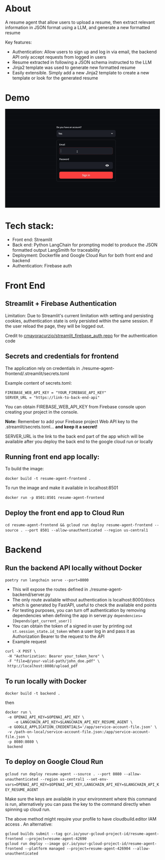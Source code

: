 # About

A resume agent that allow users to upload a resume, then extract relevant information in JSON format using a LLM, and generate a new formatted resume

Key features:

- Authentication: Allow users to sign up and log in via email, the backend API only accept requests from logged in users
- Resume extracted in following a JSON schema instructed to the LLM
- Jinja2 template was used to generate new formatted resume
- Easily extensible. Simply add a new Jinja2 template to create a new template or look for the generated resume

# Demo

![](demo.gif)

# Tech stack:

- Front end: Streamlit
- Back end:
  Python
  LangChain for prompting model to produce the JSON formatted output
  LangSmith for traceability
- Deployment: Dockerfile and Google Cloud Run for both front end and backend
- Authentication: Firebase auth

# Front End

## Streamlit + Firebase Authentication

Limitation: Due to Streamlit's current limitation with setting and persisting cookies, authentication state is only persisted within the same session. If the user reload the page, they will be logged out.

Credit to [cmayoracurzio/streamlit_firebase_auth repo](https://github.com/cmayoracurzio/streamlit_firebase_auth) for the authentication code

## Secrets and credentials for frontend

The application rely on credentials in ./resume-agent-frontend/.streamlit/secrets.toml

Example content of secrets.toml:

```
FIREBASE_WEB_API_KEY = "YOUR_FIREBASE_API_KEY"
SERVER_URL = "https://link-to-back-end-api"
```

You can obtain FIREBASE_WEB_API_KEY from Firebase console upon creating your project in the console.

**Note:** Remember to add your Firebase project Web API key to the .streamlit/secrets.toml... **and keep it a secret!**

SERVER_URL is the link to the back end part of the app which will be available after you deploy the back end to the google cloud run or locally

## Running front end app locally:

To build the image:

`docker build -t resume-agent-frontend .`

To run the image and make it available in localhost:8501

`docker run -p 8501:8501 resume-agent-frontend`

## Deploy the front end app to Cloud Run

`cd resume-agent-frontend && gcloud run deploy resume-agent-frontend --source . --port 8501 --allow-unauthenticated --region us-central1`

# Backend

## Run the backend API locally without Docker

`poetry run langchain serve --port=8000`

- This will expose the routes defined in ./resume-agent-backend/server.py
- The only route available without authentication is localhost:8000/docs which is generated by FastAPI, useful to check the available end points
- For testing purposes, you can turn off authentication by removing dependencies when defining the app in server.py `dependencies=[Depends(get_current_user)]`
- You can obtain the token of a signed in user by printing out `st.session_state.id_token` when a user log in and pass it as Authorization Bearer to the request to the API
- Example request

```
curl -X POST \
 -H "Authorization: Bearer your_token_here" \
 -F "file=@/your-valid-path/john_doe.pdf" \
 http://localhost:8080/upload_pdf
```

## To run locally with Docker

`docker build -t backend .`

then

```
docker run \
 -e OPENAI_API_KEY=$OPENAI_API_KEY \
    -e LANGCHAIN_API_KEY=$LANGCHAIN_API_KEY_RESUME_AGENT \
 -e GOOGLE_APPLICATION_CREDENTIALS='/app/service-account-file.json' \
 -v /path-on-local/service-account-file.json:/app/service-account-file.json \
 -p 8080:8080 \
 backend
```

## To deploy on Google Cloud Run

`gcloud run deploy resume-agent --source . --port 8080 --allow-unauthenticated --region us-central1 --set-env-vars=OPENAI_API_KEY=$OPENAI_API_KEY,LANGCHAIN_API_KEY=$LANGCHAIN_API_KEY_RESUME_AGENT`

Make sure the keys are available in your environment where this command is run, alternatively you can pass the key to the command directly when spinning up cloud run.

The above method might require your profile to have cloudbuild.editor IAM access . An alternative:

```
gcloud builds submit --tag gcr.io/your-gcloud-project-id/resume-agent-frontend --project=resume-agent-42690
gcloud run deploy --image gcr.io/your-gcloud-project-id/resume-agent-frontend --platform managed --project=resume-agent-426904 --allow-unauthenticated
```

